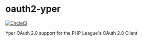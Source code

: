# oauth2-yper

[![CircleCI](https://circleci.com/gh/yperteam/oauth2-yper.svg?style=svg)](https://circleci.com/gh/yperteam/oauth2-yper)

Yper OAuth 2.0 support for the PHP League's OAuth 2.0 Client
